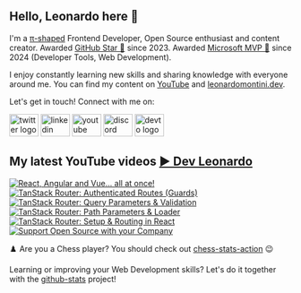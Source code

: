## Hello, Leonardo here 👋

I'm a [π-shaped](https://youtu.be/Dje_jaiMnYg) Frontend Developer, Open Source enthusiast and content creator. Awarded [GitHub Star 🌟](https://stars.github.com/profiles/Balastrong/) since 2023. Awarded [Microsoft MVP 🔷](https://mvp.microsoft.com/en-US/mvp/profile/51d820c5-949f-4961-aec5-09e34035cb24) since 2024 (Developer Tools, Web Development).

I enjoy constantly learning new skills and sharing knowledge with everyone around me. You can find my content on [YouTube](https://www.youtube.com/c/DevLeonardo?sub_confirmation=1) and [leonardomontini.dev](https://leonardomontini.dev).

Let's get in touch! Connect with me on:

<div align="left">
  <a href="https://twitter.com/Balastrong" target="_blank"><img src="https://raw.githubusercontent.com/maurodesouza/profile-readme-generator/master/src/assets/icons/social/twitter/default.svg" width="52" height="40" alt="twitter logo" /></a>
  <a href="https://www.linkedin.com/in/leonardo-montini/" target="_blank"><img src="https://raw.githubusercontent.com/maurodesouza/profile-readme-generator/master/src/assets/icons/social/linkedin/default.svg" width="52" height="40" alt="linkedin logo" /></a>
  <a href="https://www.youtube.com/c/DevLeonardo?sub_confirmation=1" target="_blank"><img src="https://raw.githubusercontent.com/maurodesouza/profile-readme-generator/master/src/assets/icons/social/youtube/default.svg" width="52" height="40" alt="youtube logo" /></a>
  <a href="https://discord.gg/bqwyEa6We6" target="_blank"><img src="https://raw.githubusercontent.com/maurodesouza/profile-readme-generator/master/src/assets/icons/social/discord/default.svg" width="52" height="40" alt="discord logo" /></a>
  <a href="https://dev.to/balastrong" target="_blank"><img src="https://raw.githubusercontent.com/maurodesouza/profile-readme-generator/master/src/assets/icons/social/devto/default.svg" width="52" height="40" alt="devto logo" /></a>
</div>

## My latest YouTube videos [▶️ Dev Leonardo](https://www.youtube.com/@DevLeonardo?sub_confirmation=1)

<!-- BEGIN YOUTUBE-CARDS -->
[![React, Angular and Vue... all at once!](https://ytcards.demolab.com/?id=4-Gf-MM4AYM&title=React%2C+Angular+and+Vue...+all+at+once%21&lang=en&timestamp=1710849603&background_color=%230d1117&title_color=%23ffffff&stats_color=%23dedede&max_title_lines=1&width=250&border_radius=5&duration=263 "React, Angular and Vue... all at once!")](https://www.youtube.com/watch?v=4-Gf-MM4AYM)
[![TanStack Router: Authenticated Routes (Guards)](https://ytcards.demolab.com/?id=O6dS0_IvvK0&title=TanStack+Router%3A+Authenticated+Routes+%28Guards%29&lang=en&timestamp=1710244831&background_color=%230d1117&title_color=%23ffffff&stats_color=%23dedede&max_title_lines=1&width=250&border_radius=5&duration=537 "TanStack Router: Authenticated Routes (Guards)")](https://www.youtube.com/watch?v=O6dS0_IvvK0)
[![TanStack Router: Query Parameters & Validation](https://ytcards.demolab.com/?id=fE0CeXZF7CY&title=TanStack+Router%3A+Query+Parameters+%26+Validation&lang=en&timestamp=1709640037&background_color=%230d1117&title_color=%23ffffff&stats_color=%23dedede&max_title_lines=1&width=250&border_radius=5&duration=590 "TanStack Router: Query Parameters & Validation")](https://www.youtube.com/watch?v=fE0CeXZF7CY)
[![TanStack Router: Path Parameters & Loader](https://ytcards.demolab.com/?id=xUrbLlcrIXY&title=TanStack+Router%3A+Path+Parameters+%26+Loader&lang=en&timestamp=1709035251&background_color=%230d1117&title_color=%23ffffff&stats_color=%23dedede&max_title_lines=1&width=250&border_radius=5&duration=457 "TanStack Router: Path Parameters & Loader")](https://www.youtube.com/watch?v=xUrbLlcrIXY)
[![TanStack Router: Setup & Routing in React](https://ytcards.demolab.com/?id=4sslBg8LprE&title=TanStack+Router%3A+Setup+%26+Routing+in+React&lang=en&timestamp=1708430407&background_color=%230d1117&title_color=%23ffffff&stats_color=%23dedede&max_title_lines=1&width=250&border_radius=5&duration=461 "TanStack Router: Setup & Routing in React")](https://www.youtube.com/watch?v=4sslBg8LprE)
[![Support Open Source with your Company](https://ytcards.demolab.com/?id=7H3v7PJlY28&title=Support+Open+Source+with+your+Company&lang=en&timestamp=1707998409&background_color=%230d1117&title_color=%23ffffff&stats_color=%23dedede&max_title_lines=1&width=250&border_radius=5&duration=245 "Support Open Source with your Company")](https://www.youtube.com/watch?v=7H3v7PJlY28)
<!-- END YOUTUBE-CARDS -->

♟️ Are you a Chess player? You should check out [chess-stats-action](https://github.com/Balastrong/chess-stats-action) 😉

Learning or improving your Web Development skills? Let's do it together with the [github-stats](https://github.com/Balastrong/github-stats) project!
